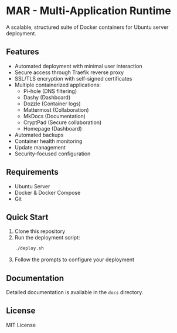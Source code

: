 # MAR - Multi-Application Runtime

A scalable, structured suite of Docker containers for Ubuntu server deployment.

## Features

- Automated deployment with minimal user interaction
- Secure access through Traefik reverse proxy
- SSL/TLS encryption with self-signed certificates
- Multiple containerized applications:
  - Pi-hole (DNS filtering)
  - Dashy (Dashboard)
  - Dozzle (Container logs)
  - Mattermost (Collaboration)
  - MkDocs (Documentation)
  - CryptPad (Secure collaboration)
  - Homepage (Dashboard)
- Automated backups
- Container health monitoring
- Update management
- Security-focused configuration

## Requirements

- Ubuntu Server
- Docker & Docker Compose
- Git

## Quick Start

1. Clone this repository
2. Run the deployment script:
   ```bash
   ./deploy.sh
   ```
3. Follow the prompts to configure your deployment

## Documentation

Detailed documentation is available in the `docs` directory.

## License

MIT License
